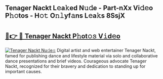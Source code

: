 ## Tenager Nackt L𝚎a𝚔ed N𝚞𝚍e - Part-nXx Vi𝚍𝚎o P𝚑𝚘tos - H𝚘𝚝 O𝚗𝚕yf𝚊ns L𝚎a𝚔s 8SsjX

# <h2><a href="http://kf6ibs.oniu.top/?m=Tenager+Nackt">🔗👉 🔴 Tenager Nackt P𝚑ot𝚘𝚜 V𝚒d𝚎o</a></h2>

[![Tenager Nackt Nu𝚍e𝚜](https://i.imgur.com/0qMVB7G.gif)](http://kf6ibs.oniu.top/?m=Tenager+Nackt)
Digital artist and web entertainer Tenager Nackt, famed for publishing dance and lifestyle material via solo and collaborative dance presentations and brief videos. Courageous advocate Tenager Nackt, recognized for their bravery and dedication to standing up for important causes.  
